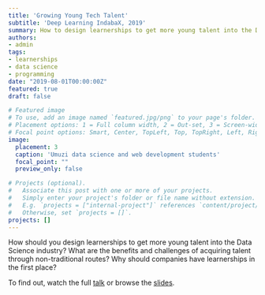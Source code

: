 ```yaml
---
title: 'Growing Young Tech Talent'
subtitle: 'Deep Learning IndabaX, 2019'
summary: How to design learnerships to get more young talent into the Data Science industry through non-traditional routes.
authors:
- admin
tags:
- learnerships
- data science
- programming
date: "2019-08-01T00:00:00Z"
featured: true
draft: false

# Featured image
# To use, add an image named `featured.jpg/png` to your page's folder.
# Placement options: 1 = Full column width, 2 = Out-set, 3 = Screen-width
# Focal point options: Smart, Center, TopLeft, Top, TopRight, Left, Right, BottomLeft, Bottom, BottomRight
image:
  placement: 3
  caption: 'Umuzi data science and web development students'
  focal_point: ""
  preview_only: false

# Projects (optional).
#   Associate this post with one or more of your projects.
#   Simply enter your project's folder or file name without extension.
#   E.g. `projects = ["internal-project"]` references `content/project/deep-learning/index.md`.
#   Otherwise, set `projects = []`.
projects: []
---
```


How should you design learnerships to get more young talent into the Data Science industry? What are the benefits and challenges of acquiring talent through non-traditional routes? Why should companies have learnerships in the first place?

To find out, watch the full [talk](https://www.youtube.com/watch?v=3--9-gbQoX0) or browse the [slides](https://docs.google.com/presentation/d/1qCF7Ha8Maed85yhUJCxTtJ48cfF_B6L_u3bVWmuYNnk/edit?usp=sharing).
